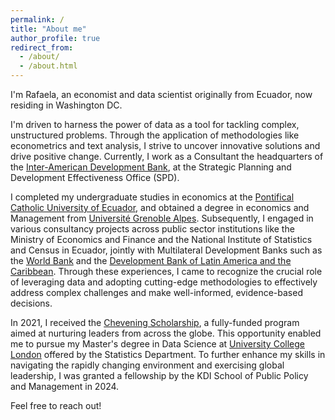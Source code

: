 ```yaml
---
permalink: /
title: "About me"
author_profile: true
redirect_from: 
  - /about/
  - /about.html
---
```


I'm Rafaela, an economist and data scientist originally from Ecuador, now residing in Washington DC.

I'm driven to harness the power of data as a tool for tackling complex, unstructured problems. Through the application of methodologies like econometrics and text analysis, I strive to uncover innovative solutions and drive positive change. Currently, I work as a Consultant the headquarters of the [Inter-American Development Bank](https://www.iadb.org/en), at the Strategic Planning and Development Effectiveness Office (SPD). 

I completed my undergraduate studies in economics at the [Pontifical Catholic University of Ecuador](https://www.puce.edu.ec/), and obtained a degree in economics and Management from [Université Grenoble Alpes](https://www.univ-grenoble-alpes.fr). Subsequently, I engaged in various consultancy projects across public sector institutions like the Ministry of Economics and Finance and the National Institute of Statistics and Census in Ecuador, jointly with Multilateral Development Banks such as the [World Bank](https://www.worldbank.org/en/home) and the [Development Bank of Latin America and the Caribbean](https://www.caf.com/en/). Through these experiences, I came to recognize the crucial role of leveraging data and adopting cutting-edge methodologies to effectively address complex challenges and make well-informed, evidence-based decisions.

In 2021, I received the [Chevening Scholarship](https://www.chevening.org/scholarships/), a fully-funded program aimed at nurturing leaders from across the globe. This opportunity enabled me to pursue my Master's degree in Data Science at [University College London](https://www.ucl.ac.uk/) offered by the Statistics Department. To further enhance my skills in navigating the rapidly changing environment and exercising global leadership, I was granted a fellowship by the KDI School of Public Policy and Management in 2024.

Feel free to reach out!

